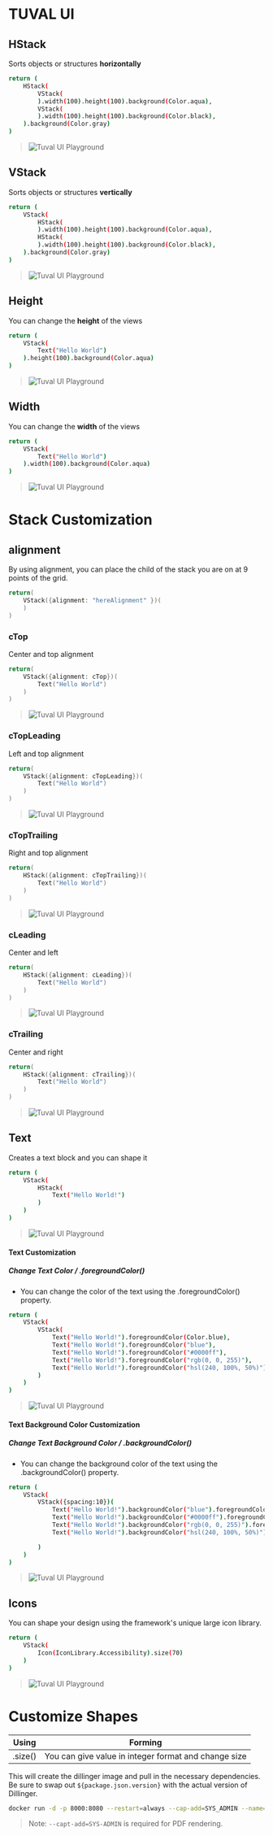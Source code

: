 # TUVAL UI
## HStack
Sorts objects or structures **horizontally**
``` sh
return ( 
    HStack(
        VStack( 
        ).width(100).height(100).background(Color.aqua), 
        VStack( 
        ).width(100).height(100).background(Color.black), 
    ).background(Color.gray) 
) 
```
>![Tuval UI Playground](https://cdn.discordapp.com/attachments/997404959052148736/997405367338287104/unknown.png)

## VStack
Sorts objects or structures **vertically**

```sh
return ( 
    VStack( 
        HStack( 
        ).width(100).height(100).background(Color.aqua), 
        HStack( 
        ).width(100).height(100).background(Color.black), 
    ).background(Color.gray) 
) 
```
>![Tuval UI Playground](https://cdn.discordapp.com/attachments/997404959052148736/997407671495954493/unknown.png)


## Height

You can change the **height** of the views

```sh
return (
    VStack(
        Text("Hello World")
    ).height(100).background(Color.aqua)
)
```
>![Tuval UI Playground](https://cdn.discordapp.com/attachments/997404959052148736/999212799051968542/unknown.png)

## Width

You can change the **width** of the views

```sh
return (
    VStack(
        Text("Hello World")
    ).width(100).background(Color.aqua)
)
```
>![Tuval UI Playground](https://cdn.discordapp.com/attachments/997404959052148736/999213833514139648/unknown.png)



# Stack Customization
## alignment
By using alignment, you can place the child of the stack you are on at 9 points of the grid.
```c
return(
    VStack({alignment: "hereAlignment" })(
    )
)
```

### cTop

Center and top alignment
```c
return(
    VStack({alignment: cTop})(
        Text("Hello World")
    )
)
```
>![Tuval UI Playground](https://cdn.discordapp.com/attachments/997404959052148736/999265494123171941/unknown.png)

### cTopLeading

Left and top alignment
```c
return(
    VStack({alignment: cTopLeading})(
        Text("Hello World")
    )
)
```
>![Tuval UI Playground](https://cdn.discordapp.com/attachments/997404959052148736/999266055895662682/unknown.png)

### cTopTrailing

Right and top alignment
```c
return(
    HStack({alignment: cTopTrailing})(
        Text("Hello World")
    )
)
```
>![Tuval UI Playground](https://cdn.discordapp.com/attachments/997404959052148736/999267232897044581/unknown.png)

### cLeading
Center and left
```c
return(
    HStack({alignment: cLeading})(
        Text("Hello World")
    )
)
```
>![Tuval UI Playground](https://cdn.discordapp.com/attachments/997404959052148736/999271173034614814/unknown.png)
### cTrailing
Center and right
```c
return(
    HStack({alignment: cTrailing})(
        Text("Hello World")
    )
)
```
>![Tuval UI Playground](https://cdn.discordapp.com/attachments/997404959052148736/999271505475158016/unknown.png)

## Text
Creates a text block and you can shape it
```sh
return ( 
    VStack( 
        HStack( 
            Text("Hello World!")
        )
    ) 
) 
```

>![Tuval UI Playground](https://cdn.discordapp.com/attachments/997404959052148736/997411008928821248/unknown.png)

#### Text Customization
##### **Change Text Color** / .foregroundColor() 
* You can change the color of the text using the .foregroundColor() property.
```sh
return ( 
    VStack( 
        VStack( 
            Text("Hello World!").foregroundColor(Color.blue),
            Text("Hello World!").foregroundColor("blue"),
            Text("Hello World!").foregroundColor("#0000ff"),
            Text("Hello World!").foregroundColor("rgb(0, 0, 255)"),
            Text("Hello World!").foregroundColor("hsl(240, 100%, 50%)")
        )
    ) 
) 
```
>![Tuval UI Playground](https://cdn.discordapp.com/attachments/997404959052148736/997421412400771132/unknown.png)

#### Text Background Color Customization
##### **Change Text Background Color** / .backgroundColor() 
* You can change the background color of the text using the .backgroundColor() property.
```sh
return ( 
    VStack( 
        VStack({spacing:10})( 
            Text("Hello World!").backgroundColor("blue").foregroundColor("white"),
            Text("Hello World!").backgroundColor("#0000ff").foregroundColor("white"),
            Text("Hello World!").backgroundColor("rgb(0, 0, 255)").foregroundColor("white"),
            Text("Hello World!").backgroundColor("hsl(240, 100%, 50%)").foregroundColor("white"),

        )
    ) 
) 
```
>![Tuval UI Playground](https://cdn.discordapp.com/attachments/997404959052148736/997424941907591178/unknown.png)

## Icons
You can shape your design using the framework's unique large icon library.
```sh
return (
    VStack(
        Icon(IconLibrary.Accessibility).size(70)
    )
)
```
>![Tuval UI Playground](https://cdn.discordapp.com/attachments/997404959052148736/999222267986845776/unknown.png)


# Customize Shapes
| Using | Forming |
| ------ | ------ |
| .size() | You can give value in integer format and change size |


This will create the dillinger image and pull in the necessary dependencies.
Be sure to swap out `${package.json.version}` with the actual
version of Dillinger.


```sh
docker run -d -p 8000:8080 --restart=always --cap-add=SYS_ADMIN --name=dillinger <youruser>/dillinger:${package.json.version}
```

> Note: `--capt-add=SYS-ADMIN` is required for PDF rendering.






